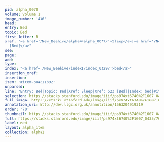 ```yaml
---
pid: alpha_0070
volume: Volume 1
image_number: '436'
head: 
entry: Bed
topic: Bed
first_letter: B
xref: "<a href='/New_Beehive/alpha4/alpha_0877/'>Sleep</a>|<a href='/New_Beehive/toc/toc2_124/'>523
  [Bed]</a>"
see: 
page: 
add: 
type: 
index: "<a href='/New_Beehive/index1/index_0329/'>bed</a>"
insertion_xref: 
insertion: 
item: "#item-384c11b92"
unparsed: 
line: 'Entry: Bed|Topic: Bed|Xref: Sleep|Xref: 523 [Bed]|Index: bed|#item-384c11b92'
selection: https://stacks.stanford.edu/image/iiif/ps974xt6740%2F1607_0435/709,713,3126,430/full/0/default.jpg
full_image: https://stacks.stanford.edu/image/iiif/ps974xt6740%2F1607_0435/full/full/0/default.jpg
annotation_uri: http://dev.llgc.org.uk/annotation/1563204919319
order: '70'
thumbnail: https://stacks.stanford.edu/image/iiif/ps974xt6740%2F1607_0435/709,713,600,180/250,/0/default.jpg
full: https://stacks.stanford.edu/image/iiif/ps974xt6740%2F1607_0435/709,713,3126,430/full/0/default.jpg
label: Bed
layout: alpha_item
collection: alpha1
---
```

